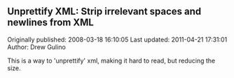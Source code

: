 ## Unprettify XML: Strip irrelevant spaces and newlines from XML 
Originally published: 2008-03-18 16:10:05 
Last updated: 2011-04-21 17:31:01 
Author: Drew Gulino 
 
This is a way to 'unprettify' xml, making it hard to read, but reducing the size.